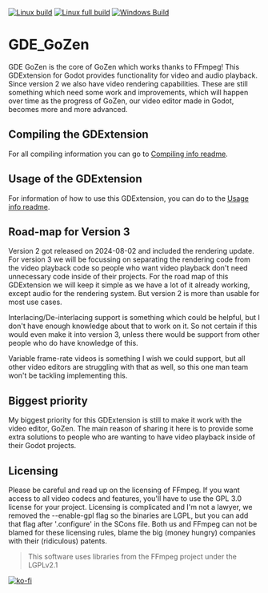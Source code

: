 [![Linux build](https://github.com/VoylinsGamedevJourney/gde_gozen/actions/workflows/build_gdextension_linux_release.yml/badge.svg)](https://github.com/VoylinsGamedevJourney/gde_gozen/actions/workflows/build_gdextension_linux_release.yml) [![Linux full build](https://github.com/VoylinsGamedevJourney/gde_gozen/actions/workflows/build_gdextension_linux_full_release.yml/badge.svg)](https://github.com/VoylinsGamedevJourney/gde_gozen/actions/workflows/build_gdextension_linux_full_release.yml) [![Windows Build](https://github.com/VoylinsGamedevJourney/gde_gozen/actions/workflows/build_gdextension_windows_release.yml/badge.svg)](https://github.com/VoylinsGamedevJourney/gde_gozen/actions/workflows/build_gdextension_windows_release.yml)

# GDE_GoZen

GDE GoZen is the core of GoZen which works thanks to FFmpeg! This GDExtension for Godot provides functionality for video and audio playback. Since version 2 we also have video rendering capabilities. These are still something which need some work and improvements, which will happen over time as the progress of GoZen, our video editor made in Godot, becomes more and more advanced.

## Compiling the GDExtension

For all compiling information you can go to [Compiling info readme](https://github.com/VoylinsGamedevJourney/gde_gozen/blob/master/COMPILE_INFO.md).

## Usage of the GDExtension

For information of how to use this GDExtension, you can do to the [Usage info readme](https://github.com/VoylinsGamedevJourney/gde_gozen/blob/master/USAGE_INFO.md).

## Road-map for Version 3

Version 2 got released on 2024-08-02 and included the rendering update. For version 3 we will be focussing on separating the rendering code from the video playback code so people who want video playback don't need unnecessary code inside of their projects. For the road map of this GDExtension we will keep it simple as we have a lot of it already working, except audio for the rendering system. But version 2 is more than usable for most use cases.

Interlacing/De-interlacing support is something which could be helpful, but I don't have enough knowledge about that to work on it. So not certain if this would even make it into version 3, unless there would be support from other people who do have knowledge of this.

Variable frame-rate videos is something I wish we could support, but all other video editors are struggling with that as well, so this one man team won't be tackling implementing this. 

## Biggest priority

My biggest priority for this GDExtension is still to make it work with the video editor, GoZen. The main reason of sharing it here is to provide some extra solutions to people who are wanting to have video playback inside of their Godot projects.

## Licensing

Please be careful and read up on the licensing of FFmpeg. If you want access to all video codecs and features, you'll have to use the GPL 3.0 license for your project. Licensing is complicated and I'm not a lawyer, we removed the --enable-gpl flag so the binaries are LGPL, but you can add that flag after '.configure' in the SCons file. Both us and FFmpeg can not be blamed for these licensing rules, blame the big (money hungry) companies with their (ridiculous) patents. 
> This software uses libraries from the FFmpeg project under the LGPLv2.1

[![ko-fi](https://ko-fi.com/img/githubbutton_sm.svg)](https://ko-fi.com/R6R4M1UM6)
